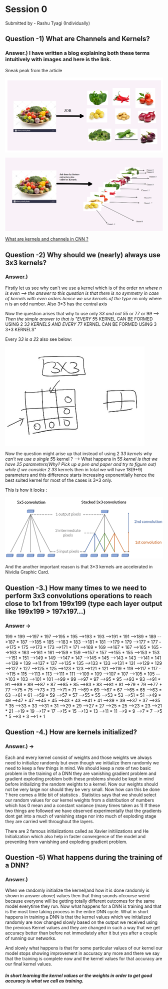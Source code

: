 # Session 0

Submitted by - Rashu Tyagi (Individually)

## Question -1) What are Channels and Kernels?
### Answer.)  I have written a blog explaining both these terms intuitively with images and here is the link. 

Sneak peak from the article



 
![](https://github.com/rashutyagi/Deep_Vision/blob/master/Session_1/Image_1.PNG)

![](https://github.com/rashutyagi/Deep_Vision/blob/master/Session_1/Image_2.PNG)


[What are kernels and channels in CNN ? ](https://medium.com/@rashutyagi/what-are-channels-and-kernels-in-convolutional-neural-networks-d6b8b60e00d0?source=friends_link&sk=080c46defb4dd9f9e79fde5e90830eb8)

## Question -2) Why should we (nearly) always use 3x3 kernels?
### Answer.) 

Firstly let us see why can't we use a kernel which is of the order n*n where n is even --> the answer to this question is that there is no symmetry in case of kernels with even orders hence we use kernels of the type n*n only where n is an odd number. Also 3*3 has the central axis

Now the question arises that why to use only 3*3 and not 5*5 or 7*7* or 9*9 --> Then the simple answer to that is "EVERY 5*5 KERNEL CAN BE FORMED USING 2 3*3 KERNELS AND EVERY 7*7 KERNEL CAN BE FORMED USING 3 3*3 KERNELS"

Every 3*3 is a 2*2 also see below:

![](https://github.com/rashutyagi/Deep_Vision/blob/master/Session_1/Image_3.jpg)


Now the question might arise up that instead of using 2 3*3 kernels why can't we use a single 5*5 kernel ? --> What happens in 5*5 kernel is that we have 25 parameters(Why? Pick up a pen and paper and try to figure out) while if we consider 2 3*3 kernels then in total we will have 18(9+9) parameters and this difference starts increasing exponentially hence the best suited kernel for most of the cases is 3*3 only.

This is how it looks :

![](https://github.com/rashutyagi/Deep_Vision/blob/master/Session_1/Image_4.png)

And the another important reason is that 3*3 kernels are accelerated in Nividia Graphic Card.

## Question -3.) How many times to we need to perform 3x3 convolutions operations to reach close to 1x1 from 199x199 (type each layer output like 199x199 > 197x197...)

### Answer -> 

199 * 199 -->197 * 197 -->195 * 195 -->193 * 193 -->191 * 191 -->189 * 189 -->187 * 187 -->185 * 185 -->183 * 183 -->181 * 181 -->179 * 179 -->177 * 177 -->175 * 175 -->173 * 173 -->171 * 171 -->169 * 169 -->167 * 167 -->165 * 165 -->163 * 163 -->161 * 161 -->159 * 159 -->157 * 157 -->155 * 155 -->153 * 153 -->151 * 151 -->149 * 149 -->147 * 147 -->145 * 145 -->143 * 143 -->141 * 141 -->139 * 139 -->137 * 137 -->135 * 135 -->133 * 133 -->131 * 131 -->129 * 129 -->127 * 127 -->125 * 125 -->123 * 123 -->121 * 121 -->119 * 119 -->117 * 117 -->115 * 115 -->113 * 113 -->111 * 111 -->109 * 109 -->107 * 107 -->105 * 105 -->103 * 103 -->101 * 101 -->99 * 99 -->97 * 97 -->95 * 95 -->93 * 93 -->91 * 91 -->89 * 89 -->87 * 87 -->85 * 85 -->83 * 83 -->81 * 81 -->79 * 79 -->77 * 77 -->75 * 75 -->73 * 73 -->71 * 71 -->69 * 69 -->67 * 67 -->65 * 65 -->63 * 63 -->61 * 61 -->59 * 59 -->57 * 57 -->55 * 55 -->53 * 53 -->51 * 51 -->49 * 49 -->47 * 47 -->45 * 45 -->43 * 43 -->41 * 41 -->39 * 39 -->37 * 37 -->35 * 35 -->33 * 33 -->31 * 31 -->29 * 29 -->27 * 27 -->25 * 25 -->23 * 23 -->21 * 21 -->19 * 19 -->17 * 17 -->15 * 15 -->13 * 13 -->11 * 11 -->9 * 9 -->7 * 7 -->5 * 5 -->3 * 3 -->1 * 1

## Question -4.) How are kernels initialized? 

### Answer.) ->
  Each and every kernel consist of weights and those weights we always need to initialize randomly but even though we initialize them randomly we need to keep a few things in mind. We should keep a note of two basic problem in the training of a DNN they are vanishing gradient problem and gradient exploding problem both these problems should be kept in mind before initializing the random weights to a kernel. Now our weights should not be very large nor should they be very small. Now how can this be done ? here comes a little bit of statistics . Statistics says that we should select our random values for our kernel weights from a distribution of numbers which has 0 mean and a constant variance (many times taken as 1) If these two things are followed we have observed experimentally that the gradients dont get into a much of vanishing stage nor into much of exploding  stage they are carried well throughout the layers.
  
  There are 2 famous initializations called as Xavier initilizations and He Initialization which also help in faster convergence of the model and preventing from vanishing and exploding gradient problem.






## Question -5) What happens during the training of a DNN?

### Answer.) 

When we randomly initialize the kernel(and how it is done randomly is shown in answer above) values then that thing sounds ofcourse weird because everyone will be getting totally different outcomes for the same model everytime they run. Now what happens for a DNN is training and that is the most time taking process in the entire DNN cycle. What in short happens in training a DNN is that the kernel values which we initialized randomly are now changed slowly based on the output we received using the previous Kernel values and they are changed in such a way that we get accuracy better than before not immediately after it but yes after a couple of running our networks.

And slowly what happens is that for some particular values of our kernel our model stops showing improvement in accuracy any more and there we say that the training is complete now and the kernel values for that accuracy are our final kernel values.

##### In short learning the kernel values or the weights in order to get good accuracy is what we call as training.





